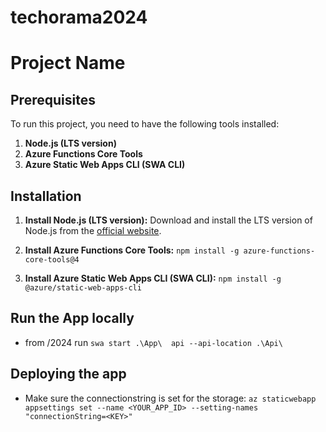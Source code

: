 # techorama2024

# Project Name

## Prerequisites

To run this project, you need to have the following tools installed:

1. **Node.js (LTS version)**
2. **Azure Functions Core Tools**
3. **Azure Static Web Apps CLI (SWA CLI)**

## Installation

1. **Install Node.js (LTS version):**
   Download and install the LTS version of Node.js from the [official website](https://nodejs.org/).

2. **Install Azure Functions Core Tools:**
   `npm install -g azure-functions-core-tools@4` 

3. **Install Azure Static Web Apps CLI (SWA CLI):**
   `npm install -g @azure/static-web-apps-cli`

## Run the App locally 

 - from /2024 run `swa start .\App\  api --api-location .\Api\`

## Deploying the app
 - Make sure the connectionstring is set for the storage:
 `az staticwebapp appsettings set --name <YOUR_APP_ID> --setting-names "connectionString=<KEY>"`

